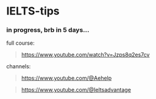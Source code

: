 # IELTS-tips 
### in progress, brb in 5 days...
full course:
>https://www.youtube.com/watch?v=Jzps8q2es7cv

channels: 
>https://www.youtube.com/@Aehelp

>https://www.youtube.com/@Ieltsadvantage
